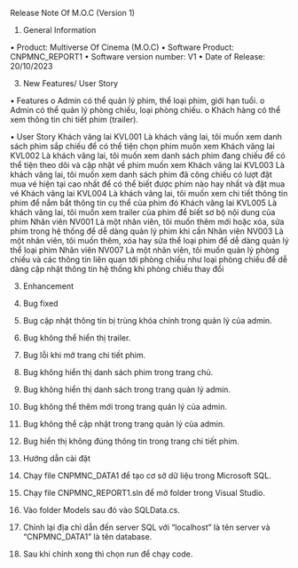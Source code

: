 Release Note Of M.O.C (Version 1)

1. General Information

•	Product: Multiverse Of Cinema (M.O.C)
•	Software Product: CNPMNC_REPORT1
•	Software version number: V1
•	Date of Release: 20/10/2023

3. New Features/ User Story

•	Features
  o	Admin có thể quản lý phim, thể loại phim, giới hạn tuổi.
  o	Admin có thể quản lý phòng chiếu, loại phòng chiếu.
  o	Khách hàng có thể xem thông tin chi tiết phim (trailer).

•	User Story
  Khách vãng lai	KVL001	Là khách vãng lai, tôi muốn xem danh sách phim sắp chiếu để có thể tiện chọn phim muốn xem
  Khách vãng lai	KVL002	Là khách vãng lai, tôi muốn xem danh sách phim đang chiếu để có thể tiện theo dõi và cập nhật về phim muốn xem
  Khách vãng lai	KVL003	Là khách vãng lai, tôi muốn xem danh sách phim đã công chiếu có lượt đặt mua vé hiện tại cao nhất để có thể biết được phim nào   hay nhất và đặt mua vé
  Khách vãng lai	KVL004	Là khách vãng lai, tôi muốn xem chi tiết thông tin phim để nắm bắt thông tin cụ thể của phim đó
  Khách vãng lai	KVL005	Là khách vãng lai, tôi muốn xem trailer của phim để biết sơ bộ nội dung của phim
  Nhân viên	NV001	Là một nhân viên, tôi muốn thêm mới hoặc xóa, sửa phim trong hệ thống để dễ dàng quản lý phim khi cần
  Nhân viên	NV003	Là một nhân viên, tôi muốn thêm, xóa hay sửa thể loại phim để dễ dàng quản lý thể loại phim
  Nhân viên	NV007	Là một nhân viên, tôi muốn quản lý phòng chiếu và các thông tin liên quan tới phòng chiếu như loại phòng chiếu để dễ dàng cập nhật thông tin hệ thống khi phòng chiếu thay đổi

3. Enhancement



4. Bug fixed
  1.	Bug cập nhật thông tin bị trùng khóa chính trong quản lý của admin.
  2.	Bug không thể hiển thị trailer.
  3.	Bug lỗi khi mở trang chi tiết phim.
  4.	Bug không hiển thị danh sách phim trong trang chủ.
  5.	Bug không hiển thị danh sách trong trang quản lý admin.
  6.	Bug không thể thêm mới trong trang quản lý của admin.
  7.	Bug không thể cập nhật trong trang quản lý của admin.
  8.	Bug hiển thị không đúng thông tin trong trang chi tiết phim.

5. Hướng dẫn cài đặt
  1.	Chạy file CNPMNC_DATA1 để tạo cơ sở dữ liệu trong Microsoft SQL.
  2.	Chạy file CNPMNC_REPORT1.sln để mở folder trong Visual Studio.
  3.	Vào folder Models sau đó vào SQLData.cs.
  4.	Chỉnh lại địa chỉ dẫn đến server SQL với “localhost” là tên server và “CNPMNC_DATA1” là tên database. 
  5.	Sau khi chỉnh xong thì chọn run để chạy code.
